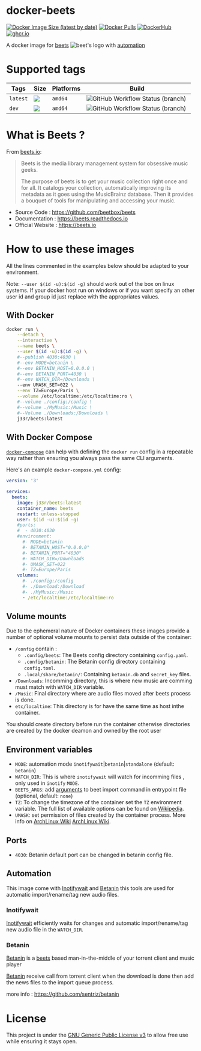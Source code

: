 # docker-beets

[![Docker Image Size (latest by date)](https://img.shields.io/docker/image-size/j33r/beets?style=flat-square)](https://microbadger.com/images/j33r/beets)
[![Docker Pulls](https://img.shields.io/docker/pulls/j33r/beets?style=flat-square)](https://hub.docker.com/r/j33r/beets)
[![DockerHub](https://img.shields.io/badge/Dockerhub-j33r/beets-%232496ED?logo=docker&style=flat-square)](https://hub.docker.com/r/j33r/beets)
[![ghcr.io](https://img.shields.io/badge/ghrc%2Eio-jee%2D-r/beets-%232496ED?logo=github&style=flat-square)](https://ghcr.io/jee-r/beets)

A docker image for [beets](https://beets.io) ![beet's logo](https://imgur.com/nTxLjGG.png) with [automation](#automation) 


# Supported tags

| Tags | Size | Platforms | Build |
|-|-|-|-|
| `latest` | ![](https://img.shields.io/docker/image-size/j33r/beets/latest?style=flat-square) | `amd64` | ![GitHub Workflow Status (branch)](https://img.shields.io/github/workflow/status/jee-r/docker-beets/Deploy/master?style=flat-square) 
| `dev` | ![](https://img.shields.io/docker/image-size/j33r/beets/dev?style=flat-square)  | `amd64`| ![GitHub Workflow Status (branch)](https://img.shields.io/github/workflow/status/jee-r/docker-beets/Deploy/dev?style=flat-square)

# What is Beets ?

From [beets.io](https://beets.io):

> Beets is the media library management system for obsessive music geeks.
> 
> The purpose of beets is to get your music collection right once and for all. It catalogs your collection, automatically improving its metadata as it goes using the MusicBrainz database. Then it provides a bouquet of tools for manipulating and accessing your music.

- Source Code : https://github.com/beetbox/beets
- Documentation : https://beets.readthedocs.io
- Official Website : https://beets.io

# How to use these images

All the lines commented in the examples below should be adapted to your environment. 

Note: `--user $(id -u):$(id -g)` should work out of the box on linux systems. If your docker host run on windows or if you want specify an other user id and group id just replace with the appropriates values.


## With Docker

```bash
docker run \
    --detach \
    --interactive \
    --name beets \
    --user $(id -u):$(id -g) \
    #--publish 4030:4030 \
    #--env MODE=betanin \
    #--env BETANIN_HOST=0.0.0.0 \
    #--env BETANIN_PORT=4030 \
    #--env WATCH_DIR=/Downloads \
    --env UMASK_SET=022 \
    --env TZ=Europe/Paris \
    --volume /etc/localtime:/etc/localtime:ro \
    #--volume ./config:/config \
    #--volume ./MyMusic:/Music \
    #--Volume ./Downloads:/Downloads \
    j33r/beets:latest
```

## With Docker Compose

[`docker-compose`](https://docs.docker.com/compose/) can help with defining the `docker run` config in a repeatable way rather than ensuring you always pass the same CLI arguments.

Here's an example `docker-compose.yml` config:

```yaml
version: '3'

services:
  beets:
    image: j33r/beets:latest
    container_name: beets
    restart: unless-stopped
    user: $(id -u):$(id -g)
    #ports:
    #  - 4030:4030
    #environment:
      #- MODE=betanin
      #- BETANIN_HOST="0.0.0.0"
      #- BETANIN_PORT="4030"
      #- WATCH_DIR=/Downloads
      #- UMASK_SET=022
      #- TZ=Europe/Paris
    volumes:
      #- ./config:/config
      #- ./Download:/Download
      #- ./MyMusic:/Music
      - /etc/localtime:/etc/localtime:ro
```

## Volume mounts

Due to the ephemeral nature of Docker containers these images provide a number of optional volume mounts to persist data outside of the container:

- `/config` contain : 
  - `.config/beets`: The Beets config directory containing `config.yaml`.
  - `.config/betanin`: The Betanin config directory containing `config.toml`.
  - `.local/share/betanin/`: Containing `betanin.db` and `secret_key` files.
- `/Downloads`: Incomming directory, this is where new music are comming must match with `WATCH_DIR` variable.
- `/Music`: Final directory where are audio files moved after beets process is done.
- `etc/localtime`: This directory is for have the same time as host inthe container.

You should create directory before run the container otherwise directories are created by the docker deamon and owned by the root user

## Environment variables

- `MODE`: automation mode `inotifywait`|`betanin`|`standalone`  (default: `betanin`)
- `WATCH_DIR`: This is where `inotifywait` will watch for incomming files , only used in `inotify` `MODE`.
- `BEETS_ARGS`: add [arguments](https://beets.readthedocs.io/en/stable/reference/cli.html#import) to beet import command in entrypoint file (optional, default: `none`) 
- `TZ`: To change the timezone of the container set the `TZ` environment variable. The full list of available options can be found on [Wikipedia](https://en.wikipedia.org/wiki/List_of_tz_database_time_zones).
- `UMASK`: set permission of files created by the container process. More info on [ArchLinux Wiki](https://wiki.archlinux.org/title/Umask) [ArchLinux Wiki](https://wiki.archlinux.org/title/Umask).

## Ports

- `4030`: Betanin default port can be changed in betanin config file.

## Automation

This image come with [Inotifywait](https://man.archlinux.org/man/inotifywait.1) and [Betanin](https://github.com/sentriz/betanin) this tools are used for automatic import/rename/tag new audio files.

### Inotifywait

[Inotifywait](https://man.archlinux.org/man/inotifywait.1) efficiently waits for changes and automatic import/rename/tag new audio file in the `WATCH_DIR`.

### Betanin

[Betanin](https://github.com/sentriz/betanin) is a [beets](https://beets.io) based man-in-the-middle of your torrent client and music player

[Betanin](https://github.com/sentriz/betanin) receive call from torrent client when the download is done then add the news files to the import queue process. 

more info : https://github.com/sentriz/betanin
# License

This project is under the [GNU Generic Public License v3](/LICENSE) to allow free use while ensuring it stays open.
